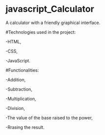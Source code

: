 # javascript_Calculator

A calculator with a friendly graphical interface.

#Technologies used in the project:

-HTML,

-CSS,

-JavaScript.

#Functionalities:

-Addition,

-Subtraction,

-Multiplication,

-Division,

-The value of the base raised to the power,

-Rrasing the result.
